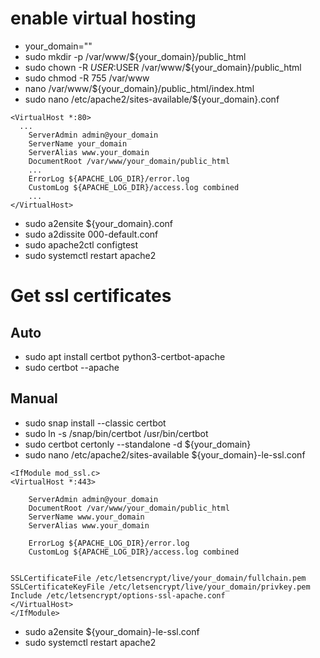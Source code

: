 # enable virtual hosting

- your_domain=""
- sudo mkdir -p /var/www/${your_domain}/public_html
- sudo chown -R $USER:$USER /var/www/${your_domain}/public_html
- sudo chmod -R 755 /var/www
- nano /var/www/${your_domain}/public_html/index.html
- sudo nano /etc/apache2/sites-available/${your_domain}.conf

```
<VirtualHost *:80>
  ...
    ServerAdmin admin@your_domain
    ServerName your_domain
    ServerAlias www.your_domain
    DocumentRoot /var/www/your_domain/public_html
    ...
    ErrorLog ${APACHE_LOG_DIR}/error.log
    CustomLog ${APACHE_LOG_DIR}/access.log combined
    ...
</VirtualHost>
```

- sudo a2ensite ${your_domain}.conf
- sudo a2dissite 000-default.conf
- sudo apache2ctl configtest
- sudo systemctl restart apache2

# Get ssl certificates

## Auto

- sudo apt install certbot python3-certbot-apache
- sudo certbot --apache

## Manual

- sudo snap install --classic certbot
- sudo ln -s /snap/bin/certbot /usr/bin/certbot
- sudo certbot certonly --standalone -d ${your_domain}
- sudo nano /etc/apache2/sites-available ${your_domain}-le-ssl.conf
```
<IfModule mod_ssl.c>
<VirtualHost *:443>

	ServerAdmin admin@your_domain
	DocumentRoot /var/www/your_domain/public_html
	ServerName www.your_domain
	ServerAlias www.your_domain

	ErrorLog ${APACHE_LOG_DIR}/error.log
	CustomLog ${APACHE_LOG_DIR}/access.log combined


SSLCertificateFile /etc/letsencrypt/live/your_domain/fullchain.pem
SSLCertificateKeyFile /etc/letsencrypt/live/your_domain/privkey.pem
Include /etc/letsencrypt/options-ssl-apache.conf
</VirtualHost>
</IfModule>
```
-  sudo a2ensite ${your_domain}-le-ssl.conf
-  sudo systemctl restart apache2
